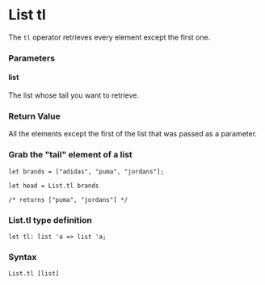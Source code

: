 # List tl

The `tl` operator retrieves every element except the first one.

### Parameters

#### list
The list whose tail you want to retrieve.

### Return Value
All the elements except the first of the list that was passed as a parameter.

### Grab the "tail" element of a list
```
let brands = ["adidas", "puma", "jordans"];

let head = List.tl brands

/* returns ["puma", "jordans"] */
```

### List.tl type definition
```
let tl: list 'a => list 'a;
```

### Syntax
```
List.tl [list]
```
